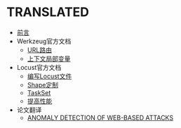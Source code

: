 # TRANSLATED

* [前言](README.md)
* Werkzeug官方文档
    * [URL路由](werkzeug/routing.md)
    * [上下文局部变量](werkzeug/local.md)
* Locust官方文档
    * [编写Locust文件](locust/writing-a-locustfile.md)
    * [Shape定制](locust/custom-load-shape.md)
    * [TaskSet](locust/tasksets.md)
    * [提高性能](locust/increase-performance.md)
* 论文翻译
    * [ANOMALY DETECTION OF WEB-BASED ATTACKS](papers/ANOMALY...md)
